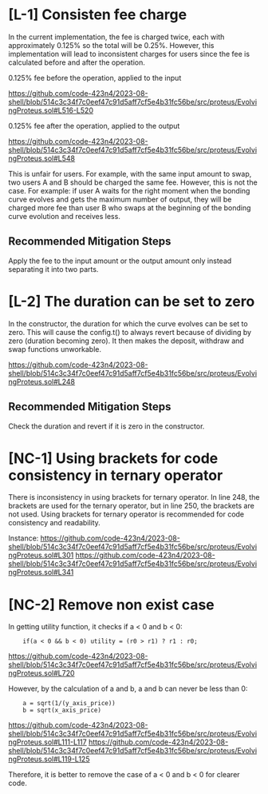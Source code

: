 # [L-1] Consisten fee charge

In the current implementation, the fee is charged twice, each with approximately 0.125% so the total will be 0.25%. However, this implementation will lead to inconsistent charges for users since the fee is calculated before and after the operation.

0.125% fee before the operation, applied to the input

https://github.com/code-423n4/2023-08-shell/blob/514c3c34f7c0eef47c91d5aff7cf5e4b31fc56be/src/proteus/EvolvingProteus.sol#L516-L520

0.125% fee after the operation, applied to the output

https://github.com/code-423n4/2023-08-shell/blob/514c3c34f7c0eef47c91d5aff7cf5e4b31fc56be/src/proteus/EvolvingProteus.sol#L548

This is unfair for users. For example, with the same input amount to swap, two users A and B should be charged the same fee. However, this is not the case. For example: if user A waits for the right moment when the bonding curve evolves and gets the maximum number of output, they will be charged more fee than user B who swaps at the beginning of the bonding curve evolution and receives less.

## Recommended Mitigation Steps

Apply the fee to the input amount or the output amount only instead separating it into two parts.

# [L-2] The duration can be set to zero

In the constructor, the duration for which the curve evolves can be set to zero. This will cause the config.t() to always revert because of dividing by zero (duration becoming zero). It then makes the deposit, withdraw and swap functions unworkable.

https://github.com/code-423n4/2023-08-shell/blob/514c3c34f7c0eef47c91d5aff7cf5e4b31fc56be/src/proteus/EvolvingProteus.sol#L248

## Recommended Mitigation Steps

Check the duration and revert if it is zero in the constructor.

# [NC-1] Using brackets for code consistency in ternary operator

There is inconsistency in using brackets for ternary operator. In line 248, the brackets are used for the ternary operator, but in line 250, the brackets are not used. Using brackets for ternary operator is recommended for code consistency and readability.

Instance:
https://github.com/code-423n4/2023-08-shell/blob/514c3c34f7c0eef47c91d5aff7cf5e4b31fc56be/src/proteus/EvolvingProteus.sol#L301
https://github.com/code-423n4/2023-08-shell/blob/514c3c34f7c0eef47c91d5aff7cf5e4b31fc56be/src/proteus/EvolvingProteus.sol#L341

# [NC-2] Remove non exist case

In getting utility function, it checks if a < 0 and b < 0: 
        
        if(a < 0 && b < 0) utility = (r0 > r1) ? r1 : r0;

https://github.com/code-423n4/2023-08-shell/blob/514c3c34f7c0eef47c91d5aff7cf5e4b31fc56be/src/proteus/EvolvingProteus.sol#L720

However, by the calculation of a and b, a and b can never be less than 0:

        a = sqrt(1/(y_axis_price))
        b = sqrt(x_axis_price)

https://github.com/code-423n4/2023-08-shell/blob/514c3c34f7c0eef47c91d5aff7cf5e4b31fc56be/src/proteus/EvolvingProteus.sol#L111-L117
https://github.com/code-423n4/2023-08-shell/blob/514c3c34f7c0eef47c91d5aff7cf5e4b31fc56be/src/proteus/EvolvingProteus.sol#L119-L125

Therefore, it is better to remove the case of a < 0 and b < 0 for clearer code.